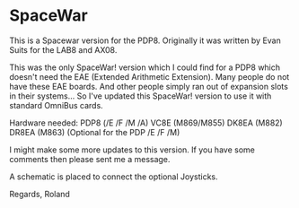 # SpaceWar

This is a Spacewar version for the PDP8. Originally it was written by Evan Suits for the LAB8  and AX08.

This was the only SpaceWar! version which I could find for a PDP8 which doesn't need the EAE (Extended Arithmetic Extension). Many people do not have these EAE boards. And other people simply ran out of expansion slots in their systems... So I've updated this SpaceWar! version to use it with standard OmniBus cards.

Hardware needed:
PDP8 (/E /F /M /A) 
VC8E (M869/M855)
DK8EA (M882) 
DR8EA (M863) (Optional for the PDP /E /F /M)

I might make some more updates to this version. If you have some comments then please sent me a message.

A schematic is placed to connect the optional Joysticks.

Regards, Roland

